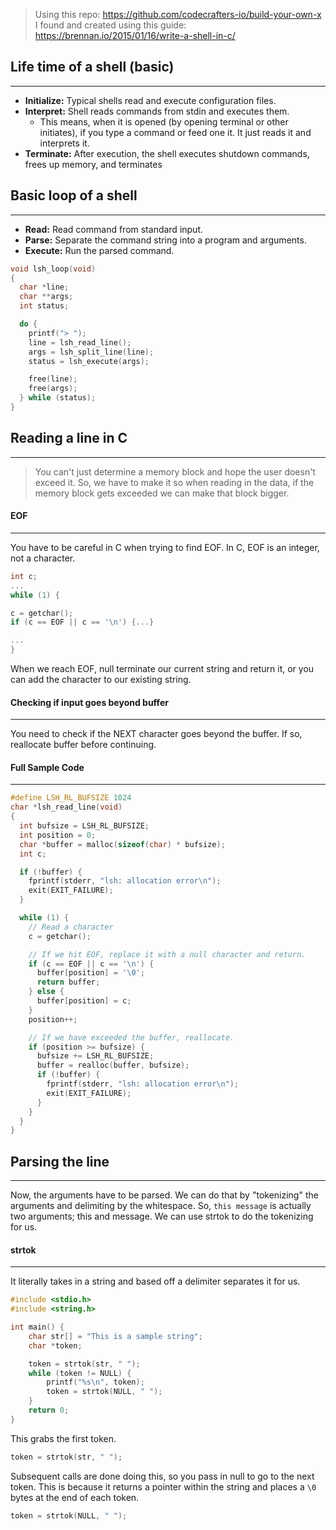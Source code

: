 >Using this repo: https://github.com/codecrafters-io/build-your-own-x
>I found and created using this guide: https://brennan.io/2015/01/16/write-a-shell-in-c/
## Life time of a shell (basic)
---
- **Initialize:** Typical shells read and execute configuration files.
- **Interpret:** Shell reads commands from stdin and executes them.
	- This means, when it is opened (by opening terminal or other initiates), if you type a command or feed one it. It just reads it and interprets it.
- **Terminate:** After execution, the shell executes shutdown commands, frees up memory, and terminates
## Basic loop of a shell
---
- **Read:** Read command from standard input.
- **Parse:** Separate the command string into a program and arguments.
- **Execute:** Run the parsed command.

```C
void lsh_loop(void)
{
  char *line;
  char **args;
  int status;

  do {
    printf("> ");
    line = lsh_read_line();
    args = lsh_split_line(line);
    status = lsh_execute(args);

    free(line);
    free(args);
  } while (status);
}
```

## Reading a line in C
---
>You can't just determine a memory block and hope the user doesn't exceed it. So, we have to make it so when reading in the data, if the memory block gets exceeded we can make that block bigger.
#### EOF
---
You have to be careful in C when trying to find EOF. In C, EOF is an integer, not a character.
```C
int c;
...
while (1) {

c = getchar();
if (c == EOF || c == '\n') {...}

...
}
```
When we reach EOF, null terminate our current string and return it, or you can add the character to our existing string.
#### Checking if input goes beyond buffer
---
You need to check if the NEXT character goes beyond the buffer. If so, reallocate buffer before continuing.
#### Full Sample Code
---
```C
#define LSH_RL_BUFSIZE 1024
char *lsh_read_line(void)
{
  int bufsize = LSH_RL_BUFSIZE;
  int position = 0;
  char *buffer = malloc(sizeof(char) * bufsize);
  int c;

  if (!buffer) {
    fprintf(stderr, "lsh: allocation error\n");
    exit(EXIT_FAILURE);
  }

  while (1) {
    // Read a character
    c = getchar();

    // If we hit EOF, replace it with a null character and return.
    if (c == EOF || c == '\n') {
      buffer[position] = '\0';
      return buffer;
    } else {
      buffer[position] = c;
    }
    position++;

    // If we have exceeded the buffer, reallocate.
    if (position >= bufsize) {
      bufsize += LSH_RL_BUFSIZE;
      buffer = realloc(buffer, bufsize);
      if (!buffer) {
        fprintf(stderr, "lsh: allocation error\n");
        exit(EXIT_FAILURE);
      }
    }
  }
}
```

## Parsing the line
---
Now, the arguments have to be parsed. We can do that by "tokenizing" the arguments and delimiting by the whitespace. So,  ```this message``` is actually two arguments; this and message. We can use strtok to do the tokenizing for us.
#### strtok
---
It literally takes in a string and based off a delimiter separates it for us.
```C
#include <stdio.h>
#include <string.h>

int main() {
    char str[] = "This is a sample string";
    char *token;

    token = strtok(str, " ");
    while (token != NULL) {
        printf("%s\n", token);
        token = strtok(NULL, " ");
    }
    return 0;
}
```

This grabs the first token.
```C 
token = strtok(str, " ");
```

Subsequent calls are done doing this, so you pass in null to go to the next token. This is because it returns a pointer within the string and places a `\0` bytes at the end of each token.
```C
token = strtok(NULL, " ");
```
